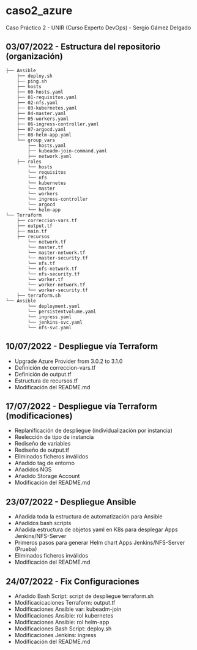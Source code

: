# caso2_azure
Caso Práctico 2 - UNIR (Curso Experto DevOps) - Sergio Gámez Delgado

## 03/07/2022 - Estructura del repositorio (organización)

```
├── Ansible
    ├── deploy.sh
    ├── ping.sh
    ├── hosts
    ├── 00-hosts.yaml
    ├── 01-requisitos.yaml
    ├── 02-nfs.yaml
    ├── 03-kubernetes.yaml
    ├── 04-master.yaml
    ├── 05-workers.yaml
    ├── 06-ingress-controller.yaml
    ├── 07-argocd.yaml
    ├── 08-helm-app.yaml
    └── group_vars
        ├── hosts.yaml
        ├── kubeadm-join-command.yaml
        ├── network.yaml
    ├── roles
        └── hosts
        └── requisitos
        └── nfs
        └── kubernetes
        └── master
        └── workers
        └── ingress-controller
        └── argocd
        └── helm-app
└── Terraform
    ├── correccion-vars.tf
    ├── output.tf
    ├── main.tf
    ├── recursos
        └── network.tf
        └── master.tf
        └── master-network.tf
        └── master-security.tf
        └── nfs.tf
        └── nfs-network.tf
        └── nfs-security.tf
        └── worker.tf
        └── worker-network.tf
        └── worker-security.tf
    ├── terraform.sh
└── Ansible
        └── deployment.yaml
        └── persistentvolume.yaml
        └── ingress.yaml
        └── jenkins-svc.yaml
        └── nfs-svc.yaml
```

## 10/07/2022 - Despliegue vía Terraform

- Upgrade Azure Provider from 3.0.2 to 3.1.0
- Definición de correccion-vars.tf
- Definición de output.tf
- Estructura de recursos.tf
- Modificación del README.md

## 17/07/2022 - Despliegue vía Terraform (modificaciones)

- Replanificación de despliegue (individualización por instancia)
- Reelección de tipo de instancia
- Rediseño de variables
- Rediseño de output.tf
- Eliminados ficheros inválidos
- Añadido tag de entorno
- Añadidos NGS
- Añadido Storage Account
- Modificación del README.md

## 23/07/2022 - Despliegue Ansible

- Añadida toda la estructura de automatización para Ansible
- Añadidos bash scripts
- Añadida estructura de objetos yaml en K8s para desplegar Apps Jenkins/NFS-Server
- Primeros pasos para generar Helm chart Apps Jenkins/NFS-Server (Prueba)
- Eliminados ficheros inválidos
- Modificación del README.md

## 24/07/2022 - Fix Configuraciones

- Añadido Bash Script: script de despliegue terraform.sh
- Modificacicaciones Terraform: output.tf
- Modificaciones Ansible var: kubeadm-join
- Modificaciones Ansible: rol kubernetes
- Modificaciones Ansible: rol helm-app
- Modificaciones Bash Script: deploy.sh
- Modificaciones Jenkins: ingress
- Modificación del README.md